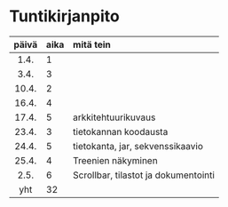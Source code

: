# Tuntikirjanpito

| päivä | aika | mitä tein  |
| :----:|:-----| :-----|
| 1.4. | 1    |  |
| 3.4. | 3    |  |
| 10.4. | 2    |  |
| 16.4. | 4    |  |
| 17.4. | 5    | arkkitehtuurikuvaus |
| 23.4. | 3    | tietokannan koodausta |
| 24.4.| 5    | tietokanta, jar, sekvenssikaavio |
| 25.4.| 4    | Treenien näkyminen |
| 2.5. | 6 | Scrollbar, tilastot ja dokumentointi |
| yht   | 32   | | 
